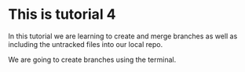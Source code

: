 # This is tutorial 4
In this tutorial we are learning to create and merge branches as well as including the untracked files into our local repo.

We are going to create branches using the terminal.